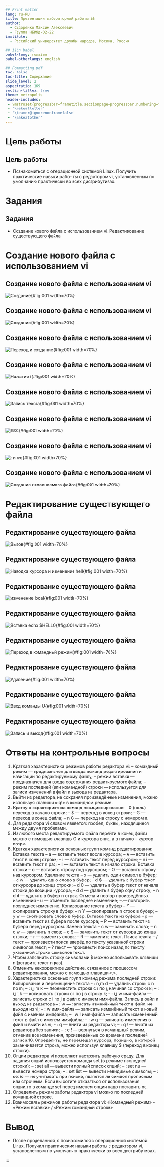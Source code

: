 ```yaml
---
## Front matter
lang: ru-RU
title: Презентация лабораторной работы №8
author:
  - Сидоренко Максим Алексеевич
  - Группа НБИбд-02-22
institute:
  - Российский университет дружбы народов, Москва, Россия

## i18n babel
babel-lang: russian
babel-otherlangs: english

## Formatting pdf
toc: false
toc-title: Содержание
slide_level: 2
aspectratio: 169
section-titles: true
theme: metropolis
header-includes:
 - \metroset{progressbar=frametitle,sectionpage=progressbar,numbering=fraction}
 - '\makeatletter'
 - '\beamer@ignorenonframefalse'
 - '\makeatother'
---
```


# Цель работы 

## Цель работы

- Познакомиться с операционной системой Linux. Получить практические навыки рабо-
ты с редактором vi, установленным по умолчанию практически во всех дистрибутивах.

# Задания

## Задания

- Создание нового файла с использованием vi, Редактирование существующего файла

# Создание нового файла с использованием vi
## Создание нового файла с использованием vi

![Создание](image/1.jpg){#fig:001 width=70%}

## Создание нового файла с использованием vi

![Создание](image/2.jpg){#fig:001 width=70%}

## Создание нового файла с использованием vi

![Переход и создание](image/3.jpg){#fig:001 width=70%}

## Создание нового файла с использованием vi

![Нажатие i](image/4.jpg){#fig:001 width=70%}

## Создание нового файла с использованием vi 

![Запись текста](image/5.jpg){#fig:001 width=70%}

## Создание нового файла с использованием vi

![ESC](image/6.jpg){#fig:001 width=70%}

## Создание нового файла с использованием vi

![: и wq](image/7.jpg){#fig:001 width=70%}

## Создание нового файла с использованием vi

![Создание исполняемого файла](image/8.jpg){#fig:001 width=70%}

# Редактирование существующего файла
## Редактирование существующего файла

![Вызов](image/8.jpg){#fig:001 width=70%}


## Редактирование существующего файла

![Наводка курсора и изменение hell](image/9.jpg){#fig:001 width=70%}

## Редактирование существующего файла

![изменение local](image/10.jpg){#fig:001 width=70%}

## Редактирование существующего файла

![Вставка echo $HELLO](image/11.jpg){#fig:001 width=70%}

## Редактирование существующего файла

![Переход в командный режим](image/11.jpg){#fig:001 width=70%}

## Редактирование существующего файла

![Удаление](image/12.jpg){#fig:001 width=70%}

## Редактирование существующего файла

![Ввод команды U](image/13.jpg){#fig:001 width=70%}

## Редактирование существующего файла

![Запись и выход](image/14.jpg){#fig:001 width=70%}

# Ответы на контрольные вопросы

1. Краткая характеристика режимов работы редактора vi: – командный режим — предназначен для ввода команд редактирования и навигации по
редактируемому файлу; – режим вставки — предназначен для ввода содержания редактируемого файла; – режим последней (или командной) строки
— используется для записи изменений в файл и выхода из редактора.
2. Выйти из редактора, не сохраняя произведённые изменения, можно используя клавиши «:q!» в командном режиме.
3. Краткую характеристика команд позиционирования: – 0 (ноль) — переход в
начало строки; – $ — переход в конец строки; – G — переход в конец файла;
– n G — переход на строку с номером n.
4. Для редактора vi словом является: пробел; буквы, находящиеся между двумя
пробелами.
5. Из любого места редактируемого файла перейти в конец файла можно с
помощью клавишы G и курсора вниз, а в начало – курсор вверх.
6. Краткая характеристика основных групп команд редактирования: Вставка
текста – а — вставить текст после курсора; – А — вставить текст в конец
строки; – i — вставить текст перед курсором; – n i — вставить текст n раз; –
I — вставить текст в начало строки. Вставка строки – о — вставить строку
под курсором; – О — вставить строку над курсором. Удаление текста – x —
удалить один символ в буфер; – d w — удалить одно слово в буфер; – d $ — удалить в буфер текст от курсора до конца строки; – d 0 — удалить в буфер
текст от начала строки до позиции курсора; – d d — удалить в буфер одну
строку; – n d d — удалить в буфер n строк. Отмена и повтор произведённых
изменений – u — отменить последнее изменение; –.— повторить последнее
изменение. Копирование текста в буфер – Y — скопировать строку в буфер;
– n Y — скопировать n строк в буфер; – y w — скопировать слово в буфер.
Вставка текста из буфера – p — вставить текст из буфера после курсора; – P
— вставить текст из буфера перед курсором. Замена текста – c w — заменить
слово; – n c w — заменить n слов; – c $ — заменить текст от курсора до конца
строки; – r — заменить слово; – R — заменить текст. Поиск текста – / текст
— произвести поиск вперёд по тексту указанной строки символов текст; –
? текст — произвести поиск назад по тексту указанной строки символов
текст.
7. Чтобы заполнить строку символами $ можно использовать клавиши ni(вставить текст n раз).
8. Отменить некорректное действие, связанное с процессом редактирования,
можно с помощью клавиши «.».
9. Характеристика основных групп команд режима последней строки: Копирование и перемещение текста – : n,m d — удалить строки с n по m; – : i,j m
k — переместить строки с i по j, начиная со строки k; – : i,j t k — копировать
строки с i по j в строку k; – : i,j w имя-файла — записать строки с i по j в файл
с именем имя-файла. Запись в файл и выход из редактора – : w — записать
изменённый текст в файл, не выходя из vi; – : w имя-файла — записать
изменённый текст в новый файл с именем имяфайла; – : w ! имя-файла —
записать изменённый текст в файл с именем имяфайла; – : w q — записать
изменения в файл и выйти из vi; – : q — выйти из редактора vi; – : q ! —
выйти из редактора без записи; – : e ! — вернуться в командный режим,
отменив все изменения, произведённые со времени последней записи.10. Определить, не перемещая курсора, позицию, в которой заканчивается
строка, можно используя клавишу $ (переход в конец строки).
11. Опции редактора vi позволяют настроить рабочую среду. Для задания опций используется команда set (в режиме последней строки): – : set all —
вывести полный список опций; – : set nu — вывести номера строк; – : set
list — вывести невидимые символы; – : set ic — не учитывать при поиске,
является ли символ прописным или строчным. Если вы хотите отказаться от
использования опции,то в команде set перед именем опции надо поставить
no.
12. Определить режим работы редактора vi можно по последней командной
строке.
13. Взаимосвязь режимов работы редактора vi: «Командный режим» - «Режим
вставки» / «Режим командной строки»

# Вывод

- После проделанной, я познакомился с операционной системой Linux. Получил практические навыки работы с редактором vi, установленным по умолчанию практически во всех дистрибутивах.

:::

